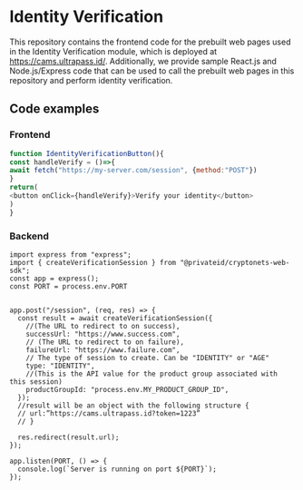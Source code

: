 # Identity Verification

This repository contains the frontend code for the prebuilt web pages used in the Identity Verification module, which is deployed at https://cams.ultrapass.id/. Additionally, we provide sample React.js and Node.js/Express code that can be used to call the prebuilt web pages in this repository and perform identity verification.

## Code examples

### Frontend

```javascript
function IdentityVerificationButton(){
const handleVerify = ()=>{
await fetch("https://my-server.com/session", {method:"POST"})
}
return(
<button onClick={handleVerify}>Verify your identity</button>
)
}
```

### Backend

```
import express from "express";
import { createVerificationSession } from "@privateid/cryptonets-web-sdk";
const app = express();
const PORT = process.env.PORT


app.post("/session", (req, res) => {
  const result = await createVerificationSession({
    //(The URL to redirect to on success),
    successUrl: "https://www.success.com",
    // (The URL to redirect to on failure),
    failureUrl: "https://www.failure.com",
    // The type of session to create. Can be "IDENTITY" or "AGE"
    type: "IDENTITY",
    //(This is the API value for the product group associated with this session)
    productGroupId: "process.env.MY_PRODUCT_GROUP_ID",
  });
  //result will be an object with the following structure {
  // url:”https://cams.ultrapass.id?token=1223”
  // }

  res.redirect(result.url);
});

app.listen(PORT, () => {
  console.log(`Server is running on port ${PORT}`);
});
```
